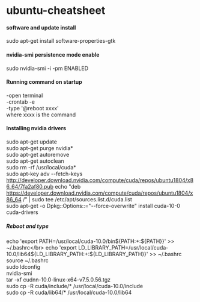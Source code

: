 # ubuntu-cheatsheet

#### software and update install
sudo apt-get install software-properties-gtk

#### nvidia-smi persistence mode enable
sudo nvidia-smi -i <target-gpu> -pm ENABLED

#### Running command on startup
-open terminal</br>
-crontab -e</br>
-type '@reboot xxxx'</br>
where xxxx is the command

#### Installing nvidia drivers
sudo apt-get update</br>
sudo apt-get purge nvidia*</br>
sudo apt-get autoremove</br>
sudo apt-get autoclean</br>
sudo rm -rf /usr/local/cuda*</br>
sudo apt-key adv --fetch-keys http://developer.download.nvidia.com/compute/cuda/repos/ubuntu1804/x86_64/7fa2af80.pub
echo "deb https://developer.download.nvidia.com/compute/cuda/repos/ubuntu1804/x86_64 /" | sudo tee /etc/apt/sources.list.d/cuda.list</br>
sudo apt-get -o Dpkg::Options::="--force-overwrite" install cuda-10-0 cuda-drivers</br>
##### Reboot and type</br>
echo 'export PATH=/usr/local/cuda-10.0/bin${PATH:+:${PATH}}' >> ~/.bashrc</br>
echo 'export LD_LIBRARY_PATH=/usr/local/cuda-10.0/lib64${LD_LIBRARY_PATH:+:${LD_LIBRARY_PATH}}' >> ~/.bashrc</br>
source ~/.bashrc</br>
sudo ldconfig</br>
nvidia-smi</br>
tar -xf cudnn-10.0-linux-x64-v7.5.0.56.tgz</br>
sudo cp -R cuda/include/* /usr/local/cuda-10.0/include</br>
sudo cp -R cuda/lib64/* /usr/local/cuda-10.0/lib64</br>
